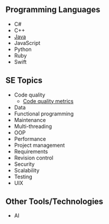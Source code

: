 ## Programming Languages

* C#
* C++
* [Java](java/Java.md)
* JavaScript
* Python
* Ruby
* Swift

## SE Topics

* Code quality
  * [Code quality metrics](codeQuality/CodeQualityMetrics.md)
* Data
* Functional programming
* Maintenance
* Multi-threading
* OOP
* Performance
* Project management
* Requirements
* Revision control
* Security
* Scalability
* Testing
* UIX

## Other Tools/Technologies

* AI